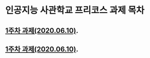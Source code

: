 # 인공지능 사관학교 프리코스 과제 목차

## [1주차 과제(2020.06.10)](https://github.com/Wunny/Pre-assignment/blob/master/1%EC%A3%BC%EC%B0%A8_%EA%B3%BC%EC%A0%9C.ipynb).
## [1주차 과제(2020.06.10)](https://github.com/Wunny/Pre-assignment/blob/master/2%EC%A3%BC%EC%B0%A8%EA%B3%BC%EC%A0%9C.ipynb).

